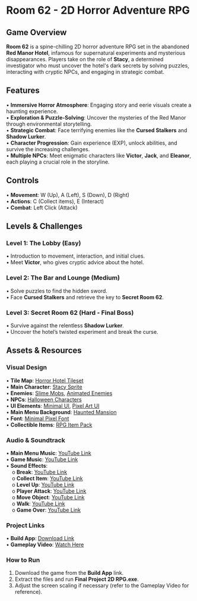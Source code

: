 # Room 62 - 2D Horror Adventure RPG
## Game Overview
**Room 62** is a spine-chilling 2D horror adventure RPG set in the abandoned **Red Manor Hotel**, infamous for supernatural experiments and mysterious disappearances. Players take on the role of **Stacy**, a determined investigator who must uncover the hotel's dark secrets by solving puzzles, interacting with cryptic NPCs, and engaging in strategic combat.

## Features
•	**Immersive Horror Atmosphere**: Engaging story and eerie visuals create a haunting experience.  
•	**Exploration & Puzzle-Solving**: Uncover the mysteries of the Red Manor through environmental storytelling.  
•	**Strategic Combat**: Face terrifying enemies like the **Cursed Stalkers** and **Shadow Lurker**.  
•	**Character Progression**: Gain experience (EXP), unlock abilities, and survive the increasing challenges.  
•	**Multiple NPCs**: Meet enigmatic characters like **Victor**, **Jack**, and **Eleanor**, each playing a crucial role in the storyline.

## Controls
•	**Movement**: W (Up), A (Left), S (Down), D (Right)  
•	**Actions**: C (Collect items), E (Interact)  
•	**Combat**: Left Click (Attack)  

## Levels & Challenges

### Level 1: The Lobby (Easy)
•	Introduction to movement, interaction, and initial clues.  
•	Meet **Victor**, who gives cryptic advice about the hotel.

### Level 2: The Bar and Lounge (Medium)
•	Solve puzzles to find the hidden sword.  
•	Face **Cursed Stalkers** and retrieve the key to **Secret Room 62**.

### Level 3: Secret Room 62 (Hard - Final Boss)
•	Survive against the relentless **Shadow Lurker**.  
•	Uncover the hotel’s twisted experiment and break the curse.

## Assets & Resources

### Visual Design
•	**Tile Map**: [Horror Hotel Tileset](https://faycrest.itch.io/horror-hotel)  
•	**Main Character**: [Stacy Sprite](https://sscary.itch.io/the-adventurer-female)  
•	**Enemies**: [Slime Mobs](https://craftpix.net/freebies/free-slime-mobs-pixel-art-top-down-sprite-pack/), [Animated Enemies](https://10kstudios.itch.io/top-down-enemy-animated-8-directions)  
•	**NPCs**: [Halloween Characters](https://ismartal.itch.io/2d-animated-halloween-characters)  
•	**UI Elements**: [Minimal UI](https://etahoshi.itch.io/minimal-fantasy-gui-by-eta), [Pixel Art UI](https://mounirtohami.itch.io/pixel-art-gui-elements)  
•	**Main Menu Background**: [Haunted Mansion](https://media.pxlart.com/b058706d-retro-pixel-art-of-a-spooky-haunted-mansion-inspired-by-thumbnail.jpg)  
•	**Font**: [Minimal Pixel Font](https://mounirtohami.itch.io/minimalpixel-font)  
•	**Collectible Items**: [RPG Item Pack](https://alexs-assets.itch.io/16x16-rpg-item-pack)  

### Audio & Soundtrack
•	**Main Menu Music**: [YouTube Link](https://www.youtube.com/watch?v=EwjJBR9ZE84)  
•	**Game Music**: [YouTube Link](https://www.youtube.com/watch?v=u9WsZoceais)  
•	**Sound Effects**:  
&nbsp;&nbsp;&nbsp;&nbsp;o **Break**: [YouTube Link](https://www.youtube.com/watch?v=CeKL4sPWFeY)  
&nbsp;&nbsp;&nbsp;&nbsp;o **Collect Item**: [YouTube Link](https://www.youtube.com/watch?v=AFYWsbUSasw)  
&nbsp;&nbsp;&nbsp;&nbsp;o **Level Up**: [YouTube Link](https://www.youtube.com/watch?v=P_u0k2uElHI)  
&nbsp;&nbsp;&nbsp;&nbsp;o **Player Attack**: [YouTube Link](https://www.youtube.com/watch?v=RbfajunbniU)  
&nbsp;&nbsp;&nbsp;&nbsp;o **Move Object**: [YouTube Link](https://www.youtube.com/watch?v=edBK5pZj7-k)  
&nbsp;&nbsp;&nbsp;&nbsp;o **Walk**: [YouTube Link](https://www.youtube.com/watch?v=uzOuZVy1nmg)  
&nbsp;&nbsp;&nbsp;&nbsp;o **Game Over**: [YouTube Link](https://www.youtube.com/watch?v=sq2FYgb8TOY)

### Project Links
•	**Build App**: [Download Link](https://drive.google.com/drive/folders/1tsXR4Re2IQT_-KUNxbbBPOC8-aajQ3KP?usp=sharing)  
•	**Gameplay Video**: [Watch Here](https://drive.google.com/drive/folders/1gGN6NGF46s1f20cxflW7GPwXENrtnETa?usp=sharing)  

### How to Run
1.	Download the game from the **Build App** link.  
2.	Extract the files and run **Final Project 2D RPG.exe**.  
3.	Adjust the screen scaling if necessary (refer to the Gameplay Video for reference).  







